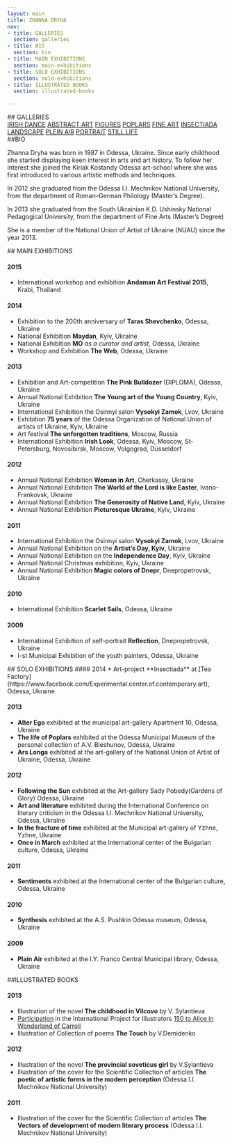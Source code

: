 ```yaml
---
layout: main
title: ZHANNA DRYHA
nav:
- title: GALLERIES
  section: galleries
- title: BIO
  section: bio
- title: MAIN EXHIBITIONS
  section: main-exhibitions
- title: SOLO EXHIBITIONS
  section: solo-exhibitions
- title: ILLUSTRATED BOOKS
  section: illustrated-books

---
```


  

<div class="section" id="galleries"/>
## GALLERIES

<div class="galleries">
<a href="gallery/irish-dance/" class="gallery">IRISH DANCE</a>
<a href="gallery/abstract-art/" class="gallery">ABSTRACT ART</a>
<a href="gallery/figures/" class="gallery">FIGURES</a>
<a href="gallery/poplars/" class="gallery">POPLARS</a>
<a href="gallery/fine-art/" class="gallery">FINE ART</a>
<a href="gallery/insectiada/" class="gallery">INSECTIADA</a>
<a href="gallery/landscape/" class="gallery">LANDSCAPE</a>
<a href="gallery/plein-air/" class="gallery">PLEIN AIR</a>
<a href="gallery/portrait/" class="gallery">PORTRAIT</a>
<a href="gallery/still-life/" class="gallery">STILL LIFE</a>
</div>

<div class="section" id="bio"/>
##BIO

Zhanna Dryha was born in 1987 in Odessa, Ukraine. Since early childhood she started displaying keen interest in arts and art history. To follow her interest she joined the Kiriak Kostandy Odessa art-school where she was first introduced to various artistic methods and techniques.

In 2012 she graduated from the Odessa I.I. Mechnikov National University, from the department of Roman–German Philology (Master’s Degree).

In 2013 she graduated from the South Ukrainian K.D. Ushinsky National Pedagogical University, from the department of Fine Arts (Master’s Degree)

She is a member of the National Union of Artist of Ukraine (NUAU) since the year 2013.


<div class="section" id="main-exhibitions"/>
## MAIN EXHIBITIONS

#### 2015
* International workshop and exhibition **Andaman Art Festival 2015**, Krabi, Thailand 

#### 2014
* Exhibition to the 200th anniversary of **Taras Shevchenko**, Odessa, Ukraine
* National Exhibition **Maydan**, Kyiv, Ukraine
* National Exhibition **MO** *as a curator and artist*, Odessa, Ukraine
* Workshop and Exhibition **The Web**, Odessa, Ukraine

#### 2013
* Exhibition and Art-competition **The Pink Bulldozer** (DIPLOMA), Odessa, Ukraine
* Annual National Exhibition **The Young art of the Young Country**, Kyiv, Ukraine
* International Exhibition the Osinnyi salon **Vysokyi Zamok**, Lvov, Ukraine
* Exhibition **75 years** of the Odessa Organization of National Union of artists of Ukraine, Kyiv, Ukraine
* Art festival **The unforgotten traditions**, Moscow, Russia
* International Exhibition **Irish Look**, Odessa, Kyiv, Moscow, St-Petersburg, Novosibirsk, Moscow, Volgograd, Düsseldorf

#### 2012
* Annual National Exhibition **Woman in Art**, Cherkassy, Ukraine
* Annual National Exhibition **The World of the Lord is like Easter**, Ivano-Frankovsk, Ukraine
* Annual National Exhibition **The Generosity of Native Land**, Kyiv, Ukraine
* Annual National Exhibition **Picturesque Ukraine**, Kyiv, Ukraine

#### 2011
* International Exhibition the Osinnyi salon **Vysokyi Zamok**, Lvov, Ukraine 
* Annual National Exhibition on the **Artist’s Day, Kyiv**, Ukraine
* Annual National Exhibition on the **Independence Day**, Kyiv, Ukraine
* Annual National Christmas exhibition, Kyiv, Ukraine
* Annual National Exhibition **Magic colors of Dnepr**, Dnepropetrovsk, Ukraine

#### 2010
* International Exhibition **Scarlet Sails**, Odessa, Ukraine

#### 2009 
* International Exhibition of self-portrait **Reflection**, Dnepropetrovsk, Ukraine
* I-st Municipal Exhibition of the youth painters, Odessa, Ukraine

<div class="section" id="solo-exhibitions"/>
## SOLO EXHIBITIONS
#### 2014
* Art-project **Insectiada** at [Tea Factory](https://www.facebook.com/Experimental.center.of.contemporary.art), Odessa, Ukraine

#### 2013 
* **Alter Ego** exhibited at the municipal art-gallery Apartment 10, Odessa, Ukraine
* **The life of Poplars** exhibited at the Odessa Municipal Museum of the personal collection of A.V. Bleshunov, Odessa, Ukraine
* **Ars Longa** exhibited at the art-gallery of the National Union of Artist of Ukraine, Odessa, Ukraine

#### 2012
* **Following the Sun** exhibited at the Art-gallery Sady Pobedy(Gardens of Glory) Odessa, Ukraine
* **Art and literature** exhibited during the International Conference on literary criticism in the Odessa I.I. Mechnikov National University, Odessa, Ukraine
* **In the fracture of time** exhibited at the Municipal art-gallery of Yzhne, Yzhne, Ukraine
* **Once in March** exhibited at the International center of the Bulgarian culture, Odessa, Ukraine

#### 2011
* **Sentiments** exhibited at the International center of the Bulgarian culture, Odessa, Ukraine

#### 2010
* **Synthesis** exhibited at the A.S. Pushkin Odessa museum, Odessa, Ukraine

#### 2009
* **Plain Air** exhibited at the I.Y. Franco Central Municipal library, Odessa, Ukraine

<div class="section" id="illustrated-books"/>
##ILLUSTRATED BOOKS

#### 2013
* Illustration of the novel **The childhood in Vilcovo** by V. Sylantieva
* [Participation](http://www.150alice.com/project/zhanna-dryha/) in the International Project for Illustrators [150 to Alice in Wonderland of Carroll](http://www.150alice.com/about/)
* Illustration of Collection of poems **The Touch** by V.Demidenko

#### 2012
* Illustration of the novel **The provincial soveticus  girl** by V.Sylantieva
* Illustration of the cover for the Scientific Collection of articles **The poetic of artistic forms in the modern perception** (Odessa I.I. Mechnikov National University)

#### 2011
* Illustration of the cover for the Scientific Collection of articles **The Vectors of development of modern literary process** (Odessa I.I. Mechnikov National University) 

